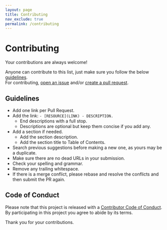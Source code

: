 ```yaml
---
layout: page
title: Contributing
nav_exclude: true
permalink: /contributing
---
```


# Contributing

Your contributions are always welcome!

Anyone can contribute to this list, just make sure you follow the below [guidelines](#guidelines).<br>
For contributing, [open an issue](https://github.com/InnerSourceCommons/awesome-innersource/issues) and/or [create a pull request](https://github.com/InnerSourceCommons/awesome-innersource/pulls).

## Guidelines

* Add one link per Pull Request.
* Add the link: `- [RESOURCE](LINK) - DESCRIPTION.`
  * End descriptions with a full stop.
  * Descriptions are optional but keep them concise if you add any.
* Add a section if needed.
  * Add the section description.
  * Add the section title to Table of Contents.
* Search previous suggestions before making a new one, as yours may be a duplicate.
* Make sure there are no dead URLs in your submission.
* Check your spelling and grammar.
* Remove any trailing whitespace.
* If there is a merge conflict, please rebase and resolve the conflicts and then submit the PR again.

## Code of Conduct

Please note that this project is released with a [Contributor Code of Conduct](CODE-OF-CONDUCT.md).<br>
By participating in this project you agree to abide by its terms.

Thank you for your contributions.